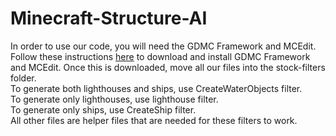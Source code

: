# Minecraft-Structure-AI
In order to use our code, you will need the GDMC Framework and MCEdit. Follow these instructions [here](https://github.com/mcgreentn/GDMC/wiki/The-GDMC-Framework) to download and install GDMC Framework and MCEdit. Once this is downloaded, move all our files into the stock-filters folder. <br>
To generate both lighthouses and ships, use CreateWaterObjects filter. <br>
To generate only lighthouses, use lighthouse filter. <br>
To generate only ships, use CreateShip filter. <br>
All other files are helper files that are needed for these filters to work.



